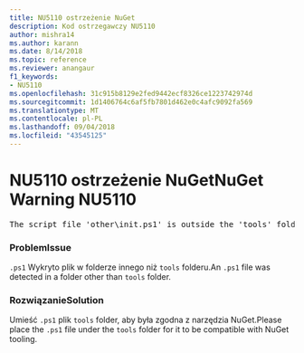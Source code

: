 ```yaml
---
title: NU5110 ostrzeżenie NuGet
description: Kod ostrzegawczy NU5110
author: mishra14
ms.author: karann
ms.date: 8/14/2018
ms.topic: reference
ms.reviewer: anangaur
f1_keywords:
- NU5110
ms.openlocfilehash: 31c915b8129e2fed9442ecf8326ce1223742974d
ms.sourcegitcommit: 1d1406764c6af5fb7801d462e0c4afc9092fa569
ms.translationtype: MT
ms.contentlocale: pl-PL
ms.lasthandoff: 09/04/2018
ms.locfileid: "43545125"
---
```

# <a name="nuget-warning-nu5110"></a><span data-ttu-id="02e33-103">NU5110 ostrzeżenie NuGet</span><span class="sxs-lookup"><span data-stu-id="02e33-103">NuGet Warning NU5110</span></span>
<pre>The script file 'other\init.ps1' is outside the 'tools' folder and hence will not be executed during installation of this package. Move it into the 'tools' folder.</pre>

### <a name="issue"></a><span data-ttu-id="02e33-104">Problem</span><span class="sxs-lookup"><span data-stu-id="02e33-104">Issue</span></span>

<span data-ttu-id="02e33-105">`.ps1` Wykryto plik w folderze innego niż `tools` folderu.</span><span class="sxs-lookup"><span data-stu-id="02e33-105">An `.ps1` file was detected in a folder other than `tools` folder.</span></span>


### <a name="solution"></a><span data-ttu-id="02e33-106">Rozwiązanie</span><span class="sxs-lookup"><span data-stu-id="02e33-106">Solution</span></span>

<span data-ttu-id="02e33-107">Umieść `.ps1` plik `tools` folder, aby była zgodna z narzędzia NuGet.</span><span class="sxs-lookup"><span data-stu-id="02e33-107">Please place the `.ps1`  file under the `tools` folder for it to be compatible with NuGet tooling.</span></span>

